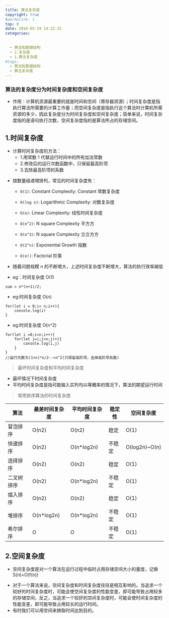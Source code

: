 ```yaml
---
title: 算法复杂度
copyright: true
#permalink: 1
top: 0
date: 2016-05-19 14:22:32
categories:
  
  
  - 算法和数据结构
  - 2.复杂度
  - 1.算法复杂度
#tags:
  - 算法和数据结构
  - 算法复杂度
---
```


### 算法的复杂度分为时间复杂度和空间复杂度

- 作用：计算机资源最重要的就是时间和空间（寄存器资源）；时间复杂度是指执行算法所需要的计算工作量；而空间复杂度是指执行这个算法时计算机所需资源的多少，因此复杂度分为时间复杂度和空间复杂度；简单来说，时间复杂度指的是语句执行次数，空间复杂度指的是算法所占的存储空间。

## 1.时间复杂度

- 计算时间复杂度的方法：
  - 1.用常数 1 代替运行时间中的所有加法常数
  - 2.修改后的运行次数函数中，只保留最高阶项
  * 3.去除最高阶项的系数

* 按数量级递增排列，常见的时间复杂度有：

  - `O(1)`: Constant Complexity: Constant 常数复杂度

  - `O(log n)`: Logarithmic Complexity: 对数复杂度

  - `O(n)`: Linear Complexity: 线性时间复杂度

  - `O(n^2)`: N square Complexity 平⽅方

  - `O(n^3)`: N square Complexity ⽴立⽅方

  - `O(2^n)`: Exponential Growth 指数

  - `O(n!)`: Factorial 阶乘

* 随着问题规模 n 的不断增大，上述时间复杂度不断增大，算法的执行效率越低
* eg：时间复杂度 O(1)

```
sum = n*(n+1)/2;
```

- eg:时间复杂度 O(n)

```
for(let i = 0;i< n;i++){
    console.log(i)
}
```

- eg:时间复杂度 O(n^2)

```
for(let i =0;i<n;i++){
    for(let j=i;j<n;j++){
        console.log(i,j)
    }
}
//运行次数为(1+n)*n/2-->n^2(只保留高阶项，去掉高阶项系数)
```

> 最坏时间复杂度和平均时间复杂度

- 最坏情况下时间复杂度
- 平均时间复杂度是指可能输入实列均以等概率的情况下，算法的期望运行时间

> 常用排序算法的时间复杂度

| 算法       | 最差时间复杂度 | 平均时间复杂度 | 稳定性 | 空间复杂度    |
| ---------- | -------------- | -------------- | ------ | ------------- |
| 冒泡排序   | O(n2)          | O(n2)          | 稳定   | O(1)          |
| 快速排序   | O(n2)          | O(n\*log2n)    | 不稳定 | O(log2n)~O(n) |
| 选择排序   | O(n2)          | O(n2)          | 稳定   | O(1)          |
| 二叉树排序 | O(n2)          | O(n\*log2n)    | 不稳定 | O(1)          |
| 插入排序   | O(n2)          | O(n2)          | 稳定   | O(1)          |
| 堆排序     | O(n\*log2n)    | O(n\*log2n)    | 不稳定 | O(1)          |
| 希尔排序   | O              | O              | 不稳定 | O(1)          |

## 2.空间复杂度

- 空间复杂度是对一个算法在运行过程中临时占用存储空间大小的量度，记做 S(n)=O(f(n))

* 对于一个算法来说，空间复杂度和时间复杂度往往是相互影响的。当追求一个较好的时间复杂度时，可能会使空间复杂度的性能变差，即可能导致占用较多的存储空间，反之，当追求一个较好的空间复杂度时，可能会使时间复杂度的性能变差，即可能导致占用较长的运行时间。
* 有时我们可以用空间来换取时间达到目的。
